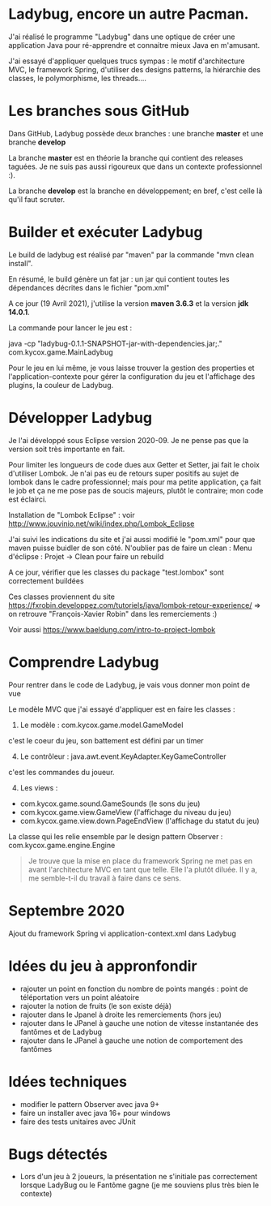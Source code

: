 # Ladybug, encore un autre Pacman.
J'ai réalisé le programme "Ladybug" dans une optique de créer une application Java pour ré-apprendre et connaitre mieux Java en m'amusant.

J'ai essayé d'appliquer quelques trucs sympas : le motif d'architecture MVC, le framework Spring, d'utiliser des designs patterns, la hiérarchie des classes, le polymorphisme, les threads....

# Les branches sous GitHub
Dans GitHub, Ladybug possède deux branches : une branche **master** et une branche **develop**

La branche **master** est en théorie la branche qui contient des releases taguées. Je ne suis pas aussi rigoureux que dans un contexte professionnel :).

La branche **develop** est la branche en développement; en bref, c'est celle là qu'il faut scruter.

# Builder et exécuter Ladybug
Le build de ladybug est réalisé par "maven" par la commande "mvn clean install".

En résumé, le build génère un fat jar : un jar qui contient toutes les dépendances décrites dans le fichier "pom.xml"

A ce jour (19 Avril 2021), j'utilise la version **maven 3.6.3** et la version **jdk 14.0.1**.

La commande pour lancer le jeu est :

java -cp "ladybug-0.1.1-SNAPSHOT-jar-with-dependencies.jar;." com.kycox.game.MainLadybug

Pour le jeu en lui même, je vous laisse trouver la gestion des properties et l'application-contexte pour gérer la configuration du jeu et l'affichage des plugins, la couleur de Ladybug.

# Développer Ladybug
Je l'ai développé sous Eclipse version 2020-09. Je ne pense pas que la version soit très importante en fait.

Pour limiter les longueurs de code dues aux Getter et Setter, jai fait le choix d'utiliser Lombok. Je n'ai pas eu de retours super positifs au sujet de lombok dans le cadre professionnel; mais pour ma petite application, ça fait le job et ça ne me pose pas de soucis majeurs, plutôt le contraire; mon code est éclairci.

Installation de "Lombok Eclipse" : voir http://www.jouvinio.net/wiki/index.php/Lombok_Eclipse

J'ai suivi les indications du site et j'ai aussi modifié le "pom.xml" pour que maven puisse buidler de son côté.
N'oublier pas de faire un clean : Menu d'éclipse : Projet -> Clean pour faire un rebuild

A ce jour, vérifier que les classes du package "test.lombox" sont correctement buildées

Ces classes proviennent du site https://fxrobin.developpez.com/tutoriels/java/lombok-retour-experience/
=> on retrouve "François-Xavier Robin" dans les remerciements :)

Voir aussi https://www.baeldung.com/intro-to-project-lombok

# Comprendre Ladybug

Pour rentrer dans le code de Ladybug, je vais vous donner mon point de vue

Le modèle MVC que j'ai essayé d'appliquer est en faire les classes :

1. Le modèle : com.kycox.game.model.GameModel 

  c'est le coeur du jeu, son battement est défini par un timer
  
4. Le contrôleur : java.awt.event.KeyAdapter.KeyGameController 

  c'est les commandes du joueur.
  
4. Les views : 
  * com.kycox.game.sound.GameSounds (le sons du jeu)
  * com.kycox.game.view.GameView (l'affichage du niveau du jeu)
  * com.kycox.game.view.down.PageEndView (l'affichage du statut du jeu)

La classe qui les relie ensemble par le design pattern Observer : com.kycox.game.engine.Engine

> Je trouve que la mise en place du framework Spring ne met pas en avant l'architecture MVC en tant que telle. Elle l'a plutôt diluée. Il y a, me semble-t-il du travail à faire dans ce sens.

# Septembre 2020
Ajout du framework Spring vi application-context.xml dans Ladybug

# Idées du jeu à appronfondir
* rajouter un point en fonction du nombre de points mangés : point de téléportation vers un point aléatoire
* rajouter la notion de fruits (le son existe déjà)
* rajouter dans le Jpanel à droite les remerciements (hors jeu)
* rajouter dans le JPanel à gauche une notion de vitesse instantanée des fantômes et de Ladybug
* rajouter dans le JPanel à gauche une notion de comportement des fantômes

# Idées techniques
* modifier le pattern Observer avec java 9+
* faire un installer avec java 16+ pour windows
* faire des tests unitaires avec JUnit

# Bugs détectés
* Lors d'un jeu à 2 joueurs, la présentation ne s'initiale pas correctement lorsque LadyBug ou le Fantôme gagne (je me souviens plus très bien le contexte)
